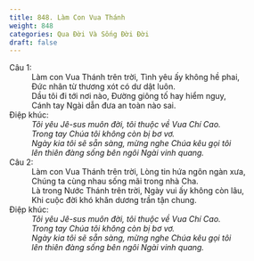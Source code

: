 ```yaml
---
title: 848. Làm Con Vua Thánh
weight: 848
categories: Qua Đời Và Sống Đời Đời
draft: false
---
```

<dl><dt>Câu 1:</dt><dd data-verse="1">Làm con Vua Thánh trên trời, Tình yêu ấy không hề phai, <br/>Đức nhân từ thương xót có dư dật luôn. <br/>Dầu tôi đi tới nơi nào, Đường giông tố hay hiểm nguy, <br/>Cánh tay Ngài dẫn đưa an toàn nào sai. </dd><dt>Điệp khúc:</dt><dd data-chorus="1"><em>Tôi yêu Jê-sus muôn đời, tôi thuộc về Vua Chí Cao. <br/>Trong tay Chúa tôi không còn bị bơ vơ. <br/>Ngày kia tôi sẽ sẵn sàng, mừng nghe Chúa kêu gọi tôi <br/>lên thiên đàng sống bên ngôi Ngài vinh quang. </em></dd><dt>Câu 2:</dt><dd data-verse="2">Làm con Vua Thánh trên trời, Lòng tin hứa ngôn ngàn xưa, <br/>Chúng ta cùng nhau sống mãi trong nhà Cha. <br/>Là trong Nước Thánh trên trời, Ngày vui ấy không còn lâu, <br/>Khi cuộc đời khó khăn dương trần tận chung. </dd><dt>Điệp khúc:</dt><dd data-chorus="1"><em>Tôi yêu Jê-sus muôn đời, tôi thuộc về Vua Chí Cao. <br/>Trong tay Chúa tôi không còn bị bơ vơ. <br/>Ngày kia tôi sẽ sẵn sàng, mừng nghe Chúa kêu gọi tôi <br/>lên thiên đàng sống bên ngôi Ngài vinh quang. </em></dd></dl>